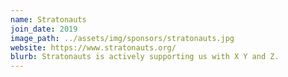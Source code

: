 ```yaml
---
name: Stratonauts
join_date: 2019
image_path: ../assets/img/sponsors/stratonauts.jpg
website: https://www.stratonauts.org/
blurb: Stratonauts is actively supporting us with X Y and Z.
---
```

